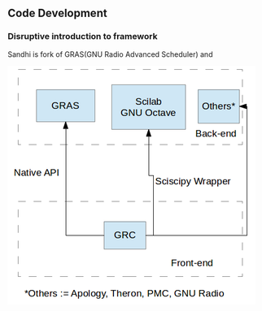 ## Code Development

### Disruptive introduction to framework

Sandhi is fork of GRAS(GNU Radio Advanced Scheduler) and 

![Sandhi architecture](images/architecture.png)
